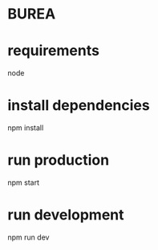 # BUREA

# requirements

node

# install dependencies

npm install

# run production

npm start

# run development

npm run dev
